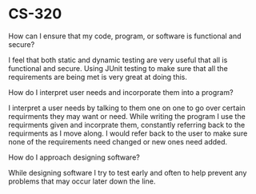 # CS-320
How can I ensure that my code, program, or software is functional and secure?

I feel that both static and dynamic testing are very useful that all is functional and secure. 
Using JUnit testing to make sure that all the requirements are being met is very great at doing this.

How do I interpret user needs and incorporate them into a program?

I interpret a user needs by talking to them one on one to go over certain requirments they may want or need. 
While writing the program I use the requirments given and incorprate them, constantly referring back to the requirments as I move along.
I would refer back to the user to make sure none of the requirements need changed or new ones need added. 

How do I approach designing software?

While designing software I try to test early and often to help prevent any problems that may occur later down the line. 
